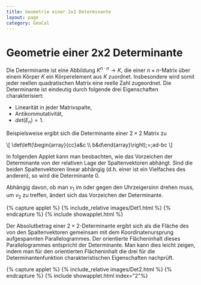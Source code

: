 ```yaml
---
title: Geometrie einer 2x2 Determinante
layout: page
category: GeoCal
---
```


# Geometrie einer 2x2 Determinante

Die Determinante ist eine Abbildung $K^{n\cdot n}\to K$, die einer $n\times n$-Matrix über einem Körper $K$ ein
Körperelement aus $K$ zuordnet. Insbesondere wird somit jeder reellen quadratischen Matrix eine reelle Zahl zugeordnet.
Die Determinante ist eindeutig durch folgende drei Eigenschaften charakterisiert:

   * Linearität in jeder Matrixspalte,
   * Antikommutativität,
   * $det(E_n)=1$.

Beispielsweise ergibt sich die Determinante einer $2\times 2$ Matrix zu

\\[
\det\left(\begin{array}{cc}a&c \\\\ b&d\end{array}\right)\;=\;ad-bc
\\]

In folgenden Applet kann man beobachten, wie das Vorzeichen der Determinante von der relativen Lage der Spaltenvektoren abhängt.
Sind die beiden Spaltenvektoren linear abhängig (d.h. einer ist ein Vielfaches des anderen), so wird die Determinante $0$.

Abhängig davon, ob man $v_1$ im oder gegen den Uhrzeigersinn drehen muss, um $v_2$ zu treffen, ändert sich das Vorzeichen der Determinante.


{% capture applet %} {% include_relative images/Det1.html %} {% endcapture %}
{% include showapplet.html %}



Der Absolutbetrag einer $2\times 2$-Determinante ergibt sich als die Fläche des von den Spaltenvektoren gemeinsam
mit dem Koordinatenursprung aufgespannten Parallelogrammes. Der orientierte Flächeninhalt dieses Parallelogrammes
entspricht der Determinante. Man kann dies leicht zeigen, indem man für den orientierten Flächeninhalt die drei für die
Determinantenfunktion charakteristischen Eigenschaften nachprüft.

{% capture applet %} {% include_relative images/Det2.html %} {% endcapture %}
{% include showapplet.html index="2"%}
